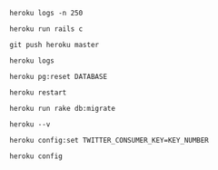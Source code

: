 ```heroku logs -n 250```

```heroku run rails c```

```git push heroku master```

```heroku logs```

```heroku pg:reset DATABASE```

```heroku restart```

```heroku run rake db:migrate```

```heroku --v```

```heroku config:set TWITTER_CONSUMER_KEY=KEY_NUMBER```

```heroku config```

